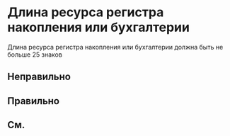 # Длина ресурса регистра накопления или бухгалтерии

Длина ресурса регистра накопления или бухгалтерии должна быть не больше 25 знаков


## Неправильно

## Правильно

## См.

